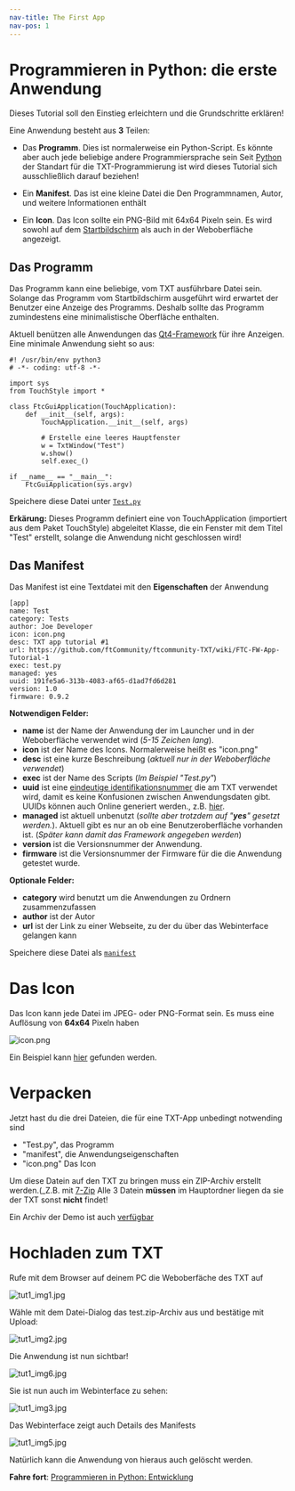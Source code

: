 ```yaml
---
nav-title: The First App
nav-pos: 1
---
```

# Programmieren in Python: die erste Anwendung

Dieses Tutorial soll den Einstieg erleichtern und die Grundschritte erklären!

Eine Anwendung besteht aus **3** Teilen:

 * Das **Programm**. Dies ist normalerweise ein Python-Script. Es könnte aber auch jede beliebige andere Programmiersprache sein Seit [Python](https://www.python.org) der Standart für die TXT-Programmierung ist wird dieses Tutorial sich ausschließlich darauf beziehen!

 * Ein **Manifest**. Das ist eine kleine Datei die Den Programmnamen, Autor, und weitere Informationen enthält

 * Ein **Icon**. Das Icon sollte ein PNG-Bild mit 64x64 Pixeln sein. Es wird sowohl auf dem [Startbildschirm]( http://cfw.ftcommunity.de/ftcommunity-TXT/de/getting-started/usage.html) als auch in der Weboberfläche angezeigt.

## Das Programm

Das Programm kann eine beliebige, vom TXT ausführbare Datei sein. Solange das Programm vom Startbildschirm ausgeführt wird erwartet der Benutzer eine Anzeige des Programms. Deshalb sollte das Programm zumindestens eine minimalistische Oberfläche enthalten.

Aktuell benützen alle Anwendungen das [Qt4-Framework](http://www.qt.io/) für ihre Anzeigen. 
Eine minimale Anwendung sieht so aus:
```
#! /usr/bin/env python3
# -*- coding: utf-8 -*-

import sys
from TouchStyle import *

class FtcGuiApplication(TouchApplication):
    def __init__(self, args):
        TouchApplication.__init__(self, args)

        # Erstelle eine leeres Hauptfenster
        w = TxtWindow("Test")
        w.show()
        self.exec_()        

if __name__ == "__main__":
    FtcGuiApplication(sys.argv)
```

Speichere diese Datei unter [`Test.py`](https://raw.githubusercontent.com/ftCommunity/ftcommunity-apps/master/packages/app_tutorial_1/test.py)

**Erkärung:**
Dieses Programm definiert eine von TouchApplication (importiert aus dem Paket TouchStyle) abgeleitet Klasse, die ein Fenster mit dem Titel "Test" erstellt, solange die Anwendung nicht geschlossen wird!

## Das Manifest

Das Manifest ist eine Textdatei mit den **Eigenschaften** der Anwendung

```
[app]
name: Test
category: Tests
author: Joe Developer
icon: icon.png
desc: TXT app tutorial #1
url: https://github.com/ftCommunity/ftcommunity-TXT/wiki/FTC-FW-App-Tutorial-1
exec: test.py
managed: yes
uuid: 191fe5a6-313b-4083-af65-d1ad7fd6d281
version: 1.0
firmware: 0.9.2
```

**Notwendigen Felder:**

 * **name** ist der Name der Anwendung der im Launcher und in der Weboberfläche verwendet wird (_5-15 Zeichen lang_).
 * **icon** ist der Name des Icons. Normalerweise heißt es "icon.png"
 * **desc** ist eine kurze Beschreibung (_aktuell nur in der Weboberfläche verwendet_)
 * **exec** ist der Name des Scripts (_Im Beispiel "Test.py"_)
 * **uuid** ist eine [eindeutige identifikationsnummer](https://de.wikipedia.org/wiki/Universally_Unique_Identifier) die am TXT verwendet wird, damit es keine Konfusionen zwischen Anwendungsdaten gibt. UUIDs können auch Online generiert werden., z.B. [hier](https://www.famkruithof.net/uuid/uuidgen).
 * **managed** ist aktuell unbenutzt (_sollte aber trotzdem auf "**yes**" gesetzt werden._). Aktuell gibt es nur an ob eine Benutzeroberfläche vorhanden ist. (_Später kann damit das Framework angegeben werden_)
 * **version** ist die Versionsnummer der Anwendung.
 * **firmware** ist die Versionsnummer der Firmware für die die Anwendung getestet wurde.

**Optionale Felder:**

 * **category** wird benutzt um die Anwendungen zu Ordnern zusammenzufassen
 * **author** ist der Autor
 * **url** ist der Link zu einer Webseite, zu der du über das Webinterface gelangen kann

Speichere diese Datei als [`manifest`](https://raw.githubusercontent.com/ftCommunity/ftcommunity-apps/master/packages/app_tutorial_1/manifest)

# Das Icon

Das Icon kann jede Datei im JPEG- oder PNG-Format sein. Es muss eine Auflösung von **64x64** Pixeln haben

![icon.png](https://raw.githubusercontent.com/ftCommunity/ftcommunity-apps/master/packages/app_tutorial_1/icon.png)

Ein Beispiel kann [hier](https://raw.githubusercontent.com/ftCommunity/ftcommunity-apps/master/packages/app_tutorial_1/icon.png) gefunden werden.

# Verpacken

Jetzt hast du die drei Dateien, die für eine TXT-App unbedingt notwending sind

 * "Test.py", das Programm
 * "manifest", die Anwendungseigenschaften
 * "icon.png" Das Icon

Um diese Datein auf den TXT zu bringen muss ein ZIP-Archiv erstellt werden.(_Z.B. mit [7-Zip](http://www.7-zip.de/download.html_) Alle 3 Datein **müssen** im Hauptordner liegen da sie der TXT sonst **nicht** findet! 

Ein Archiv der Demo ist auch [verfügbar](https://github.com/ftCommunity/ftcommunity-apps/raw/master/packages/app_tutorial_1.zip)

# Hochladen zum TXT

Rufe mit dem Browser auf deinem PC die Weboberfäche des TXT auf

![tut1_img1.jpg](tut1_img1.jpg)

Wähle mit dem Datei-Dialog das test.zip-Archiv aus und bestätige mit Upload:

![tut1_img2.jpg](tut1_img2.jpg)

Die Anwendung ist nun sichtbar!

![tut1_img6.jpg](tut1_img6.jpg)

Sie ist nun auch im Webinterface zu sehen:

![tut1_img3.jpg](tut1_img3.jpg)

Das Webinterface zeigt auch Details des Manifests

![tut1_img5.jpg](tut1_img5.jpg)

Natürlich kann die Anwendung von hieraus auch gelöscht werden.

**Fahre fort**: [Programmieren in Python: Entwicklung](tutorial-2.md)
